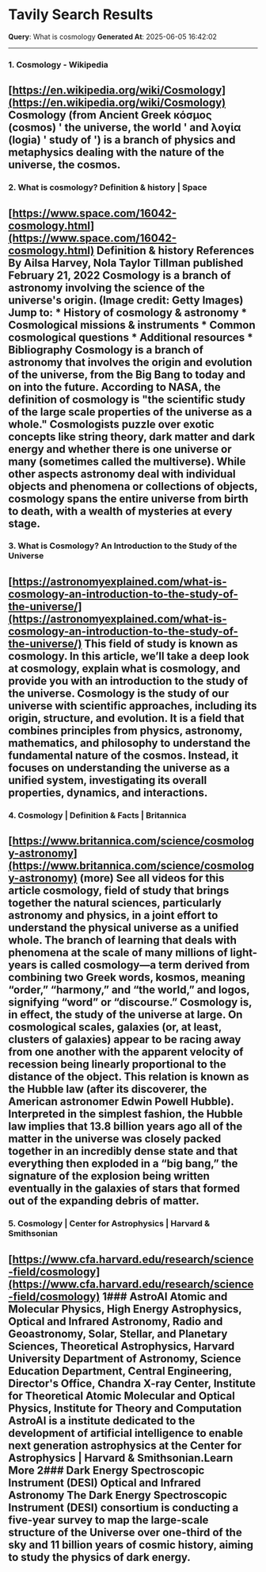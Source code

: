 # Tavily Search Results
**Query**: What is cosmology
**Generated At**: 2025-06-05 16:42:02

---

### 1. Cosmology - Wikipedia
[https://en.wikipedia.org/wiki/Cosmology](https://en.wikipedia.org/wiki/Cosmology)
Cosmology (from Ancient Greek κόσμος (cosmos) ' the universe, the world ' and λογία (logia) ' study of ') is a branch of physics and metaphysics dealing with the nature of the universe, the cosmos.
---

### 2. What is cosmology? Definition & history | Space
[https://www.space.com/16042-cosmology.html](https://www.space.com/16042-cosmology.html)
Definition & history References By Ailsa Harvey, Nola Taylor Tillman published February 21, 2022 Cosmology is a branch of astronomy involving the science of the universe's origin. (Image credit: Getty Images) Jump to: * History of cosmology & astronomy * Cosmological missions & instruments * Common cosmological questions * Additional resources * Bibliography Cosmology is a branch of astronomy that involves the origin and evolution of the universe, from the Big Bang to today and on into the future. According to NASA, the definition of cosmology is "the scientific study of the large scale properties of the universe as a whole." Cosmologists puzzle over exotic concepts like string theory, dark matter and dark energy and whether there is one universe or many (sometimes called the multiverse). While other aspects astronomy deal with individual objects and phenomena or collections of objects, cosmology spans the entire universe from birth to death, with a wealth of mysteries at every stage.
---

### 3. What is Cosmology? An Introduction to the Study of the Universe
[https://astronomyexplained.com/what-is-cosmology-an-introduction-to-the-study-of-the-universe/](https://astronomyexplained.com/what-is-cosmology-an-introduction-to-the-study-of-the-universe/)
This field of study is known as cosmology. In this article, we’ll take a deep look at cosmology, explain what is cosmology, and provide you with an introduction to the study of the universe. Cosmology is the study of our universe with scientific approaches, including its origin, structure, and evolution. It is a field that combines principles from physics, astronomy, mathematics, and philosophy to understand the fundamental nature of the cosmos. Instead, it focuses on understanding the universe as a unified system, investigating its overall properties, dynamics, and interactions.
---

### 4. Cosmology | Definition & Facts | Britannica
[https://www.britannica.com/science/cosmology-astronomy](https://www.britannica.com/science/cosmology-astronomy)
(more) See all videos for this article cosmology, field of study that brings together the natural sciences, particularly astronomy and physics, in a joint effort to understand the physical universe as a unified whole. The branch of learning that deals with phenomena at the scale of many millions of light-years is called cosmology—a term derived from combining two Greek words, kosmos, meaning “order,” “harmony,” and “the world,” and logos, signifying “word” or “discourse.” Cosmology is, in effect, the study of the universe at large. On cosmological scales, galaxies (or, at least, clusters of galaxies) appear to be racing away from one another with the apparent velocity of recession being linearly proportional to the distance of the object. This relation is known as the Hubble law (after its discoverer, the American astronomer Edwin Powell Hubble). Interpreted in the simplest fashion, the Hubble law implies that 13.8 billion years ago all of the matter in the universe was closely packed together in an incredibly dense state and that everything then exploded in a “big bang,” the signature of the explosion being written eventually in the galaxies of stars that formed out of the expanding debris of matter.
---

### 5. Cosmology | Center for Astrophysics | Harvard & Smithsonian
[https://www.cfa.harvard.edu/research/science-field/cosmology](https://www.cfa.harvard.edu/research/science-field/cosmology)
1### AstroAI Atomic and Molecular Physics, High Energy Astrophysics, Optical and Infrared Astronomy, Radio and Geoastronomy, Solar, Stellar, and Planetary Sciences, Theoretical Astrophysics, Harvard University Department of Astronomy, Science Education Department, Central Engineering, Director's Office, Chandra X-ray Center, Institute for Theoretical Atomic Molecular and Optical Physics, Institute for Theory and Computation AstroAI is a institute dedicated to the development of artificial intelligence to enable next generation astrophysics at the Center for Astrophysics | Harvard & Smithsonian.Learn More 2### Dark Energy Spectroscopic Instrument (DESI) Optical and Infrared Astronomy The Dark Energy Spectroscopic Instrument (DESI) consortium is conducting a five-year survey to map the large-scale structure of the Universe over one-third of the sky and 11 billion years of cosmic history, aiming to study the physics of dark energy.
---
